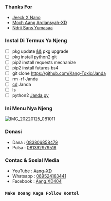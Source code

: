 ### Thanks For
- [Jeeck X Nano]()
- [Moch Aang Ardiansyah-XD]()
- [Ndrii Sans Yumasaa]()

### Instal Di Termux Ya Njeng
- [ ] pkg update [&&]() pkg upgrade
- [ ] pkg install python2 git
- [ ] pip2 install requests mechanize
- [ ] pip2 install futures bs4
- [ ] git clone https://github.com/Kang-Toxic/Janda
- [ ] rm -rf Janda
- [ ] [cd]() Janda
- [ ] ls
- [ ] python2 [Janda.py]()

### Ini Menu Nya Njeng
![IMG_20220125_081011](https://user-images.githubusercontent.com/98243315/150892624-a9c5b823-8323-4f4e-9509-8fd3856b0949.jpg)

### Donasi
- Dana : [083806858479]()
- Pulsa : [081392979518]()

### Contac & Sosial Media
- YouTube : [Aang-XD]()
- Whatsapp : [089524163441]()
- Facebook : [Aang.XD404]()

### `Make Doang Kaga Follow Kontol`
